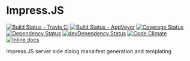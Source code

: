 # Impress.JS

[![Build Status - Travis CI](https://travis-ci.org/khrome83/impressjs.svg?branch=master)](https://travis-ci.org/khrome83/impressjs)
[![Build Status - AppVeyor](https://ci.appveyor.com/api/projects/status/github/khrome83/impressjs?branch=master&svg=true)](https://ci.appveyor.com/project/khrome83/impressjs)
[![Coverage Status](https://coveralls.io/repos/khrome83/impressjs/badge.svg?branch=master&service=github)](https://coveralls.io/github/khrome83/impressjs?branch=master)
[![Dependency Status](https://david-dm.org/khrome83/impressjs.svg)](https://david-dm.org/khrome83/impressjs)
[![devDependency Status](https://david-dm.org/khrome83/impressjs/dev-status.svg)](https://david-dm.org/khrome83/impressjs#info=devDependencies)
[![Code Climate](https://codeclimate.com/github/khrome83/impressjs/badges/gpa.svg)](https://codeclimate.com/github/khrome83/impressjs)
[![Inline docs](http://inch-ci.org/github/khrome83/impressjs.svg?branch=master&style=shields)](http://inch-ci.org/github/khrome83/impressjs)

Impress.JS server side dialog manaifest generation and templating
